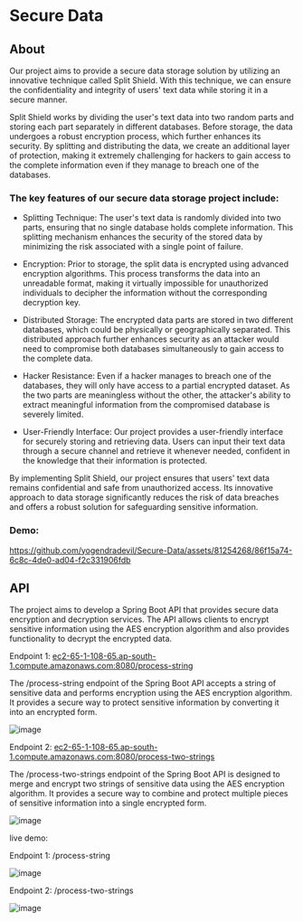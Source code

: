 # Secure Data
## About
Our project aims to provide a secure data storage solution by utilizing an innovative technique called Split Shield. With this technique, we can ensure the confidentiality and integrity of users' text data while storing it in a secure manner.

Split Shield works by dividing the user's text data into two random parts and storing each part separately in different databases. Before storage, the data undergoes a robust encryption process, which further enhances its security. By splitting and distributing the data, we create an additional layer of protection, making it extremely challenging for hackers to gain access to the complete information even if they manage to breach one of the databases.

### The key features of our secure data storage project include:

* Splitting Technique: The user's text data is randomly divided into two parts, ensuring that no single database holds complete information. This splitting mechanism enhances the security of the stored data by minimizing the risk associated with a single point of failure.

* Encryption: Prior to storage, the split data is encrypted using advanced encryption algorithms. This process transforms the data into an unreadable format, making it virtually impossible for unauthorized individuals to decipher the information without the corresponding decryption key.

* Distributed Storage: The encrypted data parts are stored in two different databases, which could be physically or geographically separated. This distributed approach further enhances security as an attacker would need to compromise both databases simultaneously to gain access to the complete data.

* Hacker Resistance: Even if a hacker manages to breach one of the databases, they will only have access to a partial encrypted dataset. As the two parts are meaningless without the other, the attacker's ability to extract meaningful information from the compromised database is severely limited.

* User-Friendly Interface: Our project provides a user-friendly interface for securely storing and retrieving data. Users can input their text data through a secure channel and retrieve it whenever needed, confident in the knowledge that their information is protected.

By implementing Split Shield, our project ensures that users' text data remains confidential and safe from unauthorized access. Its innovative approach to data storage significantly reduces the risk of data breaches and offers a robust solution for safeguarding sensitive information.

### Demo:
https://github.com/yogendradevil/Secure-Data/assets/81254268/86f15a74-6c8c-4de0-ad04-f2c331906fdb

## API
The project aims to develop a Spring Boot API that provides secure data encryption and decryption services. The API allows clients to encrypt sensitive information using the AES encryption algorithm and also provides functionality to decrypt the encrypted data.

Endpoint 1: [ec2-65-1-108-65.ap-south-1.compute.amazonaws.com:8080/process-string](url)

The /process-string endpoint of the Spring Boot API accepts a string of sensitive data and performs encryption using the AES encryption algorithm. It provides a secure way to protect sensitive information by converting it into an encrypted form.

![image](https://github.com/yogendradevil/Rest-API-for-split-data-encryption-and-decryption/assets/81254268/dd889e6f-98d0-46a0-8fd9-79e866bdcfdc)

Endpoint 2: [ec2-65-1-108-65.ap-south-1.compute.amazonaws.com:8080/process-two-strings](url)

The /process-two-strings endpoint of the Spring Boot API is designed to merge and encrypt two strings of sensitive data using the AES encryption algorithm. It provides a secure way to combine and protect multiple pieces of sensitive information into a single encrypted form.

![image](https://github.com/yogendradevil/Rest-API-for-split-data-encryption-and-decryption/assets/81254268/0d4fc2fc-15b4-4a70-ac29-6a9f7e8247e1)

live demo:

Endpoint 1: /process-string

![image](https://github.com/yogendradevil/Rest-API-for-split-data-encryption-and-decryption/assets/81254268/d497e014-fde6-4254-84ff-2aa899038955)

Endpoint 2: /process-two-strings

![image](https://github.com/yogendradevil/Rest-API-for-split-data-encryption-and-decryption/assets/81254268/44272666-3a85-49b9-bc13-3fa9f953f4ad)

